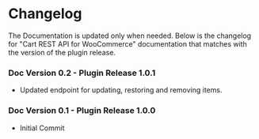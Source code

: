 # Changelog #

The Documentation is updated only when needed. Below is the changelog for "Cart REST API for WooCommerce" documentation that matches with the version of the plugin release.

### Doc Version 0.2 - Plugin Release 1.0.1 ###
* Updated endpoint for updating, restoring and removing items.

### Doc Version 0.1 - Plugin Release 1.0.0 ###
* Initial Commit
